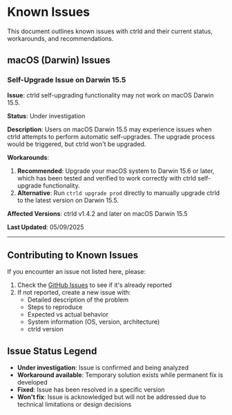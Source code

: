 # Known Issues

This document outlines known issues with ctrld and their current status, workarounds, and recommendations.

## macOS (Darwin) Issues

### Self-Upgrade Issue on Darwin 15.5

**Issue**: ctrld self-upgrading functionality may not work on macOS Darwin 15.5.

**Status**: Under investigation

**Description**: Users on macOS Darwin 15.5 may experience issues when ctrld attempts to perform automatic self-upgrades. The upgrade process would be triggered, but ctrld won't be upgraded.

**Workarounds**:
1. **Recommended**: Upgrade your macOS system to Darwin 15.6 or later, which has been tested and verified to work correctly with ctrld self-upgrade functionality.
2. **Alternative**: Run `ctrld upgrade prod` directly to manually upgrade ctrld to the latest version on Darwin 15.5.

**Affected Versions**: ctrld v1.4.2 and later on macOS Darwin 15.5

**Last Updated**: 05/09/2025

---

## Contributing to Known Issues

If you encounter an issue not listed here, please:

1. Check the [GitHub Issues](https://github.com/Control-D-Inc/ctrld/issues) to see if it's already reported
2. If not reported, create a new issue with:
   - Detailed description of the problem
   - Steps to reproduce
   - Expected vs actual behavior
   - System information (OS, version, architecture)
   - ctrld version

## Issue Status Legend

- **Under investigation**: Issue is confirmed and being analyzed
- **Workaround available**: Temporary solution exists while permanent fix is developed
- **Fixed**: Issue has been resolved in a specific version
- **Won't fix**: Issue is acknowledged but will not be addressed due to technical limitations or design decisions
